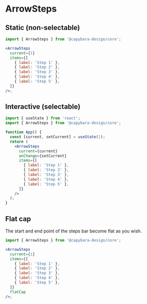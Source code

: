 # ArrowSteps

## Static (non-selectable)

```jsx
import { ArrowSteps } from '@capybara-design/core';

<ArrowSteps
  current={1}
  items={[
    { label: 'Step 1' },
    { label: 'Step 2' },
    { label: 'Step 3' },
    { label: 'Step 4' },
    { label: 'Step 5' },
  ]}
/>;
```

## Interactive (selectable)

```jsx
import { useState } from 'react';
import { ArrowSteps } from '@capybara-design/core';

function App() {
  const [current, setCurrent] = useState(1);
  return (
    <ArrowSteps
      current={current}
      onChange={setCurrent}
      items={[
        { label: 'Step 1' },
        { label: 'Step 2' },
        { label: 'Step 3' },
        { label: 'Step 4' },
        { label: 'Step 5' },
      ]}
    />
  );
}
```

## Flat cap

The start and end point of the steps bar become flat as you wish.

```jsx
import { ArrowSteps } from '@capybara-design/core';

<ArrowSteps
  current={1}
  items={[
    { label: 'Step 1' },
    { label: 'Step 2' },
    { label: 'Step 3' },
    { label: 'Step 4' },
    { label: 'Step 5' },
  ]}
  flatCap
/>;
```
